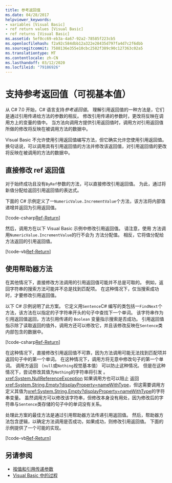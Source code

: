 ```yaml
---
title: 参考返回值
ms.date: 04/28/2017
helpviewer_keywords:
- variables [Visual Basic]
- ref return values [Visual Basic]
- ref returns [Visual Basic]
ms.assetid: 5ef0cc69-eb3a-4a67-92a2-78585f223cb5
ms.openlocfilehash: f2a92c584dbb12a322e28435d797fa4d7c2f6dbb
ms.sourcegitcommit: 7588136e355e10cbc2582f389c90c127363c02a5
ms.translationtype: MT
ms.contentlocale: zh-CN
ms.lasthandoff: 03/12/2020
ms.locfileid: "79186926"
---
```

# <a name="support-for-reference-return-values-visual-basic"></a>支持参考返回值（可视基本值）

从 C# 7.0 开始，C# 语言支持*参考返回值*。 理解引用返回值的一种方法是，它们是通过引用传递给方法的参数的相反。 修改引用传递的参数时，更改将反映在调用方上的变量的值中。 当方法向调用方提供引用返回值时，调用方对引用返回值所做的修改将反映在被调用方法的数据中。

Visual Basic 不允许使用引用返回值编写方法，但它确实允许您使用引用返回值。 换句话说，可以调用具有引用返回值的方法并修改该返回值，对引用返回值的更改将反映在被调用的方法的数据中。

## <a name="modifying-the-ref-return-value-directly"></a>直接修改 ref 返回值

对于始终成功且没有`ByRef`参数的方法，可以直接修改引用返回值。 为此，通过将新值分配给返回引用返回值的表达式。

下面的 C# 示例定义了一`NumericValue.IncrementValue`个方法，该方法将内部值递增并返回为引用返回值。

[!code-csharp[Ref-Return](../../../../../samples/snippets/visualbasic/programming-guide/language-features/procedures/ref-returns1.cs)]

然后，调用方在以下 Visual Basic 示例中修改引用返回值。 请注意，使用 方法调用`NumericValue.IncrementValue`的行不会为 方法分配值。 相反，它将值分配给方法返回的引用返回值。

[!code-vb[Ref-Return](../../../../../samples/snippets/visualbasic/programming-guide/language-features/procedures/use-ref-returns1.vb)]

## <a name="using-a-helper-method"></a>使用帮助器方法

在其他情况下，直接修改方法调用的引用返回值可能并不总是可取的。 例如，返回字符串的搜索方法可能并不总是找到匹配项。 在这种情况下，仅当搜索成功时，才要修改引用返回值。

以下 C# 示例说明了此方案。 它定义用`Sentence`C# 编写的类包括一`FindNext`个方法，该方法在以指定的子字符串开头的句子中查找下一个单词。 该字符串作为引用返回值返回，方法引用传递的 `Boolean` 变量指示搜索是否成功。 引用返回值指示除了读取返回的值外，调用方还可以修改它，并且该修改反映在`Sentence`类内部包含的数据中。

[!code-csharp[Ref-Return](../../../../../samples/snippets/visualbasic/getting-started/ref-returns.cs)]

在这种情况下，直接修改引用返回值不可靠，因为方法调用可能无法找到匹配项并返回句子中的第一个单词。 在这种情况下，调用方将无意中修改句子的第一个单词。 调用方返回 （`null`或`Nothing`视觉基本值） 可以防止这种情况。 但是在这种情况下，尝试修改其值为`Nothing`的字符串将引发 。 <xref:System.NullReferenceException> 如果调用方也可以阻止 返回<xref:System.String.Empty?displayProperty=nameWithType>，但这需要调用方定义其值为<xref:System.String.Empty?displayProperty=nameWithType>的字符串变量。 虽然调用方可以修改该字符串，但修改本身没有用处，因为修改后的字符串与`Sentence`类存储的句子中的单词没有关系。

处理此方案的最佳方法是通过引用帮助器方法传递引用返回值。 然后，帮助器方法包含逻辑，以确定方法调用是否成功，如果成功，则修改引用返回值。 下面的示例提供了一个可能的实现。

[!code-vb[Ref-Return](../../../../../samples/snippets/visualbasic/getting-started/ref-return-helper.vb#1)]

## <a name="see-also"></a>另请参阅

- [按值和引用传递参数](passing-arguments-by-value-and-by-reference.md)
- [Visual Basic 中的过程](index.md)
